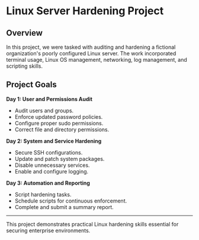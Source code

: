# Linux Server Hardening Project

## Overview
In this project, we were tasked with auditing and hardening a fictional organization's poorly configured Linux server. The work incorporated terminal usage, Linux OS management, networking, log management, and scripting skills.

## Project Goals

**Day 1: User and Permissions Audit**
- Audit users and groups.
- Enforce updated password policies.
- Configure proper sudo permissions.
- Correct file and directory permissions.

**Day 2: System and Service Hardening**
- Secure SSH configurations.
- Update and patch system packages.
- Disable unnecessary services.
- Enable and configure logging.

**Day 3: Automation and Reporting**
- Script hardening tasks.
- Schedule scripts for continuous enforcement.
- Complete and submit a summary report.

---

This project demonstrates practical Linux hardening skills essential for securing enterprise environments.